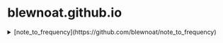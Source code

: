 # blewnoat.github.io

<details><summary>[note_to_frequency](https://github.com/blewnoat/note_to_frequency)</summary>
  Convert a note value to a frequency.
</details>


